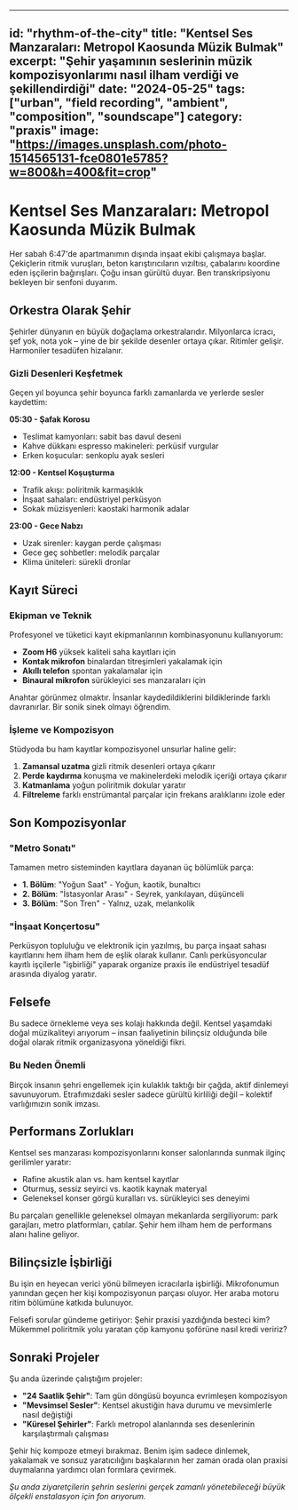 
---
id: "rhythm-of-the-city"
title: "Kentsel Ses Manzaraları: Metropol Kaosunda Müzik Bulmak"
excerpt: "Şehir yaşamının seslerinin müzik kompozisyonlarımı nasıl ilham verdiği ve şekillendirdiği"
date: "2024-05-25"
tags: ["urban", "field recording", "ambient", "composition", "soundscape"]
category: "praxis"
image: "https://images.unsplash.com/photo-1514565131-fce0801e5785?w=800&h=400&fit=crop"
---

# Kentsel Ses Manzaraları: Metropol Kaosunda Müzik Bulmak

Her sabah 6:47'de apartmanımın dışında inşaat ekibi çalışmaya başlar. Çekiçlerin ritmik vuruşları, beton karıştırıcıların vızıltısı, çabalarını koordine eden işçilerin bağırışları. Çoğu insan gürültü duyar. Ben transkripsiyonu bekleyen bir senfoni duyarım.

## Orkestra Olarak Şehir

Şehirler dünyanın en büyük doğaçlama orkestralarıdır. Milyonlarca icracı, şef yok, nota yok – yine de bir şekilde desenler ortaya çıkar. Ritimler gelişir. Harmoniler tesadüfen hizalanır.

### Gizli Desenleri Keşfetmek

Geçen yıl boyunca şehir boyunca farklı zamanlarda ve yerlerde sesler kaydettim:

**05:30 - Şafak Korosu**
- Teslimat kamyonları: sabit bas davul deseni
- Kahve dükkanı espresso makineleri: perküsif vurgular
- Erken koşucular: senkoplu ayak sesleri

**12:00 - Kentsel Koşuşturma**
- Trafik akışı: poliritmik karmaşıklık
- İnşaat sahaları: endüstriyel perküsyon
- Sokak müzisyenleri: kaostaki harmonik adalar

**23:00 - Gece Nabzı**
- Uzak sirenler: kaygan perde çalışması
- Gece geç sohbetler: melodik parçalar
- Klima üniteleri: sürekli dronlar

## Kayıt Süreci

### Ekipman ve Teknik

Profesyonel ve tüketici kayıt ekipmanlarının kombinasyonunu kullanıyorum:
- **Zoom H6** yüksek kaliteli saha kayıtları için
- **Kontak mikrofon** binalardan titreşimleri yakalamak için
- **Akıllı telefon** spontan yakalamalar için
- **Binaural mikrofon** sürükleyici ses manzaraları için

Anahtar görünmez olmaktır. İnsanlar kaydedildiklerini bildiklerinde farklı davranırlar. Bir sonik sinek olmayı öğrendim.

### İşleme ve Kompozisyon

Stüdyoda bu ham kayıtlar kompozisyonel unsurlar haline gelir:

1. **Zamansal uzatma** gizli ritmik desenleri ortaya çıkarır
2. **Perde kaydırma** konuşma ve makinelerdeki melodik içeriği ortaya çıkarır
3. **Katmanlama** yoğun poliritmik dokular yaratır
4. **Filtreleme** farklı enstrümantal parçalar için frekans aralıklarını izole eder

## Son Kompozisyonlar

### "Metro Sonatı"
Tamamen metro sisteminden kayıtlara dayanan üç bölümlük parça:
- **1. Bölüm**: "Yoğun Saat" - Yoğun, kaotik, bunaltıcı
- **2. Bölüm**: "İstasyonlar Arası" - Seyrek, yankılayan, düşünceli
- **3. Bölüm**: "Son Tren" - Yalnız, uzak, melankolik

### "İnşaat Konçertosu"
Perküsyon topluluğu ve elektronik için yazılmış, bu parça inşaat sahası kayıtlarını hem ilham hem de eşlik olarak kullanır. Canlı perküsyoncular kayıtlı işçilerle "işbirliği" yaparak organize praxis ile endüstriyel tesadüf arasında diyalog yaratır.

## Felsefe

Bu sadece örnekleme veya ses kolajı hakkında değil. Kentsel yaşamdaki doğal müzikaliteyi arıyorum – insan faaliyetinin bilinçsiz olduğunda bile doğal olarak ritmik organizasyona yöneldiği fikri.

### Bu Neden Önemli

Birçok insanın şehri engellemek için kulaklık taktığı bir çağda, aktif dinlemeyi savunuyorum. Etrafımızdaki sesler sadece gürültü kirliliği değil – kolektif varlığımızın sonik imzası.

## Performans Zorlukları

Kentsel ses manzarası kompozisyonlarını konser salonlarında sunmak ilginç gerilimler yaratır:

- Rafine akustik alan vs. ham kentsel kayıtlar
- Oturmuş, sessiz seyirci vs. kaotik kaynak materyal
- Geleneksel konser görgü kuralları vs. sürükleyici ses deneyimi

Bu parçaları genellikle geleneksel olmayan mekanlarda sergiliyorum: park garajları, metro platformları, çatılar. Şehir hem ilham hem de performans alanı haline geliyor.

## Bilinçsizle İşbirliği

Bu işin en heyecan verici yönü bilmeyen icracılarla işbirliği. Mikrofonumun yanından geçen her kişi kompozisyonun parçası oluyor. Her araba motoru ritim bölümüne katkıda bulunuyor.

Felsefi sorular gündeme getiriyor: Şehir praxisi yazdığında besteci kim? Mükemmel poliritmik yolu yaratan çöp kamyonu şoförüne nasıl kredi veririz?

## Sonraki Projeler

Şu anda üzerinde çalıştığım projeler:
- **"24 Saatlik Şehir"**: Tam gün döngüsü boyunca evrimleşen kompozisyon
- **"Mevsimsel Sesler"**: Kentsel akustiğin hava durumu ve mevsimlerle nasıl değiştiği
- **"Küresel Şehirler"**: Farklı metropol alanlarında ses desenlerinin karşılaştırmalı çalışması

Şehir hiç kompoze etmeyi bırakmaz. Benim işim sadece dinlemek, yakalamak ve sonsuz yaratıcılığını başkalarının her zaman orada olan praxisi duymalarına yardımcı olan formlara çevirmek.

*Şu anda ziyaretçilerin şehrin seslerini gerçek zamanlı yönetebileceği büyük ölçekli enstalasyon için fon arıyorum.*
